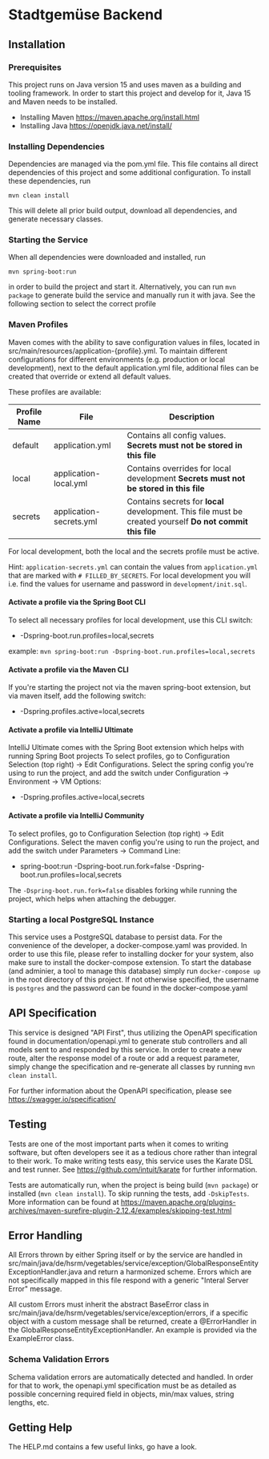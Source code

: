 # Stadtgemüse Backend

## Installation

### Prerequisites

This project runs on Java version 15 and uses maven as a building and tooling framework. In order to start this project and develop for it, Java 15 and Maven needs to be installed.

 - Installing Maven https://maven.apache.org/install.html
 - Installing Java https://openjdk.java.net/install/
 
### Installing Dependencies
 
 Dependencies are managed via the pom.yml file. This file contains all direct dependencies of this project and some additional configuration. To install these dependencies, run 
 
 `mvn clean install`
 
 This will delete all prior build output, download all dependencies, and generate necessary classes. 
 
### Starting the Service

When all dependencies were downloaded and installed, run 

`mvn spring-boot:run`

in order to build the project and start it. Alternatively, you can run `mvn package` to generate build the service and manually run it with java.
See the following section to select the correct profile

### Maven Profiles
Maven comes with the ability to save configuration values in files, located in src/main/resources/application-{profile}.yml.
To maintain different configurations for different environments (e.g. production or local development), next to the default application.yml file,
additional files can be created that override or extend all default values. 

These profiles are available:

| Profile Name | File                    | Description                                                                                                |
|--------------|-------------------------|------------------------------------------------------------------------------------------------------------|
| default      | application.yml         | Contains all config values. **Secrets must not be stored in this file**                                    |
| local        | application-local.yml   | Contains overrides for local development **Secrets must not be stored in this file**                       |
| secrets      | application-secrets.yml | Contains secrets for **local** development. This file must be created yourself **Do not commit this file** |

For local development, both the local and the secrets profile must be active.

Hint: `application-secrets.yml` can contain the values from `application.yml` that are marked with `# FILLED_BY_SECRETS`. For local development you will i.e. find the values for username and password in `development/init.sql`.

#### Activate a profile via the Spring Boot CLI
To select all necessary profiles for local development, use this CLI switch:
* -Dspring-boot.run.profiles=local,secrets

example: `mvn spring-boot:run -Dspring-boot.run.profiles=local,secrets`

#### Activate a profile via the Maven CLI
If you're starting the project not via the maven spring-boot extension, but via maven itself, add the following switch:
* -Dspring.profiles.active=local,secrets

#### Activate a profile via IntelliJ Ultimate
IntelliJ Ultimate comes with the Spring Boot extension which helps with running Spring Boot projects
To select profiles, go to Configuration Selection (top right) -> Edit Configurations. Select the spring config you're using to run the project, 
and add the switch under Configuration -> Environment -> VM Options:
* -Dspring.profiles.active=local,secrets

#### Activate a profile via IntelliJ Community
To select profiles, go to Configuration Selection (top right) -> Edit Configurations. Select the maven config you're using to run the project,
and add the switch under Parameters -> Command Line:
* spring-boot:run -Dspring-boot.run.fork=false -Dspring-boot.run.profiles=local,secrets

The `-Dspring-boot.run.fork=false` disables forking while running the project, which helps when attaching the debugger.

### Starting a local PostgreSQL Instance
This service uses a PostgreSQL database to persist data. For the convenience of the developer, a docker-compose.yaml was provided. 
In order to use this file, please refer to installing docker for your system, also make sure to install the docker-compose extension.
To start the database (and adminier, a tool to manage this database) simply run `docker-compose up` in the root directory of this project.
If not otherwise specified, the username is `postgres` and the password can be found in the docker-compose.yaml

## API Specification

This service is designed "API First", thus utilizing the OpenAPI specification found in documentation/openapi.yml to generate stub controllers and all models sent to and responded by this service.
In order to create a new route, alter the response model of a route or add a request parameter, simply change the specification and re-generate all classes by running `mvn clean install`.

For further information about the OpenAPI specification, please see https://swagger.io/specification/

## Testing

Tests are one of the most important parts when it comes to writing software, but often developers see it as a tedious chore rather than integral to their work.
To make writing tests easy, this service uses the Karate DSL and test runner. See https://github.com/intuit/karate for further information.

Tests are automatically run, when the project is being build (`mvn package`) or installed (`mvn clean install`). To skip running the tests, add `-DskipTests`. More information can be found at https://maven.apache.org/plugins-archives/maven-surefire-plugin-2.12.4/examples/skipping-test.html 

## Error Handling

All Errors thrown by either Spring itself or by the service are handled in src/main/java/de/hsrm/vegetables/service/exception/GlobalResponseEntityExceptionHandler.java and return a harmonized scheme.
Errors which are not specifically mapped in this file respond with a generic "Interal Server Error" message. 

All custom Errors must inherit the abstract BaseError class in src/main/java/de/hsrm/vegetables/service/exception/errors, if a specific object with a custom message shall be returned, create a @ErrorHandler in the GlobalResponseEntityExceptionHandler.
An example is provided via the ExampleError class. 

### Schema Validation Errors
Schema validation errors are automatically detected and handled. In order for that to work, the openapi.yml specification must be as detailed as possible concerning required field in objects, min/max values, string lengths, etc. 

## Getting Help

The HELP.md contains a few useful links, go have a look.
